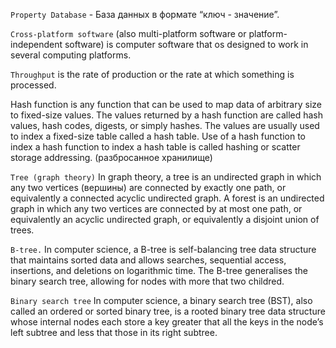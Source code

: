 `Property Database` - База данных в формате “ключ - значение”.

`Cross-platform software` (also multi-platform software or platform-independent software) is computer software that os designed to work in several computing platforms.

`Throughput` is the rate of production or the rate at which something is processed. 

Hash function is any function that can be used to map data of arbitrary size to fixed-size values. The values returned by a hash function are called hash values, hash codes, digests, or simply hashes. The values are usually used to index a fixed-size table called a hash table. Use of a hash function to index a hash function to index a hash table is called hashing or scatter storage addressing. (разбросанное хранилище)

`Tree (graph theory)` In graph theory, a tree is an undirected graph in which any two vertices (вершины) are connected by exactly one path, or equivalently a connected acyclic undirected graph. A forest is an undirected graph in which any two vertices are connected by at most one path, or equivalently an acyclic undirected graph, or equivalently a disjoint union of trees.  

`B-tree.` In computer science, a B-tree is self-balancing tree data structure that maintains sorted data and allows searches, sequential access, insertions, and deletions on logarithmic time. The B-tree generalises the binary search tree, allowing for nodes with more that two childred.

`Binary search tree` In computer science, a binary search tree (BST), also called an ordered or sorted binary tree, is a rooted binary tree data structure whose internal nodes each store a key greater that all the keys in the node’s left subtree and less that those in its right subtree. 